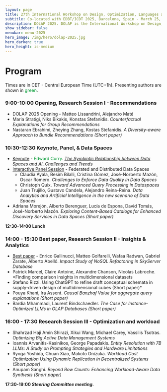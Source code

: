 ```yaml
---
layout: page
title: 27th International Workshop on Design, Optimization, Languages and Analytical Processing of Big Data
subtitle: Co-located with EDBT/ICDT 2025, Barcelona, Spain - March 25, 2025
description: DOLAP 2025. DOLAP is the International Workshop on Design, Optimization, Languages and Analytical Processing of Big Data. The 26th edition of the workshop is co-located with the EDBT/ICDT 2025 conference and takes place in Barcelona, Spain, on March 25, 2025. This page presents the scheduled program of DOLAP 2025.
show_sidebar: false
menubar: menu-2025
hero_image: /img/hero/dolap-2025.jpg
hero_darken: true
hero_height: is-medium
---
```



# Program

Times are in CET - Central European Time (UTC+1h). Presenting authors are shown in <span style="color:#093">green</span>.


### 9:00-10:00 **Opening, Research Session I - Recommendations**

- DOLAP 2025 Opening - Matteo Lissandrini, Alejandro Maté
- Maria Stratigi, Niks Bikakis, Konstas Stefanidis. *Counterfactual Explanations for Group Recommendations*
- Nastaran Ebrahimi, Zheying Zhang, Kostas Stefanidis. *A Diversity-aware Approach to Bundle Recommendations (Short paper)*

### 10:30-12:30 **Keynote, Panel, & Data Spaces**

- <u>Keynote</u> - <span style="color:#093">Edward Curry</span>. [*The Symbiotic Relationship between Data Spaces and AI. Challenges and Trends*](keynote)
- <u>Interactive Panel Session</u> - Federated and Distributed Data Spaces
  - Claudia Ayala, Besim Bilalli, Cristina Gómez, José-Norberto Mazón, Oscar Romero. *Challenges to Enforce Data Quality in Data Spaces*
  - Christoph Quix. *Toward Advanced Query Processing in Dataspaces*
  - Juan Trujillo, Gustavo Candela, Alejandro Reina-Reina. *Data Analytics and Artificial Intelligence in the new scenario of Data Spaces*   
- Adriana Morejón, Alberto Berenguer, Lucía de Espona, David Tomás, José-Norberto Mazón. *Exploring Content-Based Catalogs for Enhanced Discovery Services in Data Spaces (Short paper)*

**12:30-14:00 Lunch**

### 14:00 - 15:30 **Best paper, Research Session II - Insights & Analytics**

- <u>Best paper</u> - Enrico Gallinucci, Matteo Golfarelli, Wafaa Radwan, Gabriel Zarate, Alberto Abelló. *Impact Study of NoSQL Refactoring in SkyServer Database*
- Patrick Marcel, Claire Antoine, Alexandre Chanson, Nicolas Labroche. *Finding comparison insights in multidimensional datasets
- Stefano Rizzi. Using ChatGPT to refine draft conceptual schemata in supply-driven design of multidimensional cubes (Short paper)*
- Pouya Khani, Ira Assent. *Causal Banzhaf Value for aggregate query explanations (Short paper)*
- Bardia Mhammadi, Laurent Bindschaedler. *The Case for Instance-Optimized LLMs in OLAP Databases (Short paper)*

### 16:00 - 17:30 **Research Session III - Optimization and workload**

- Shahrzad Haji Amin Shirazi, Xikui Wang, Michael Carey, Vassilis Tsotras. *Optimizing Big Active Data Management Systems*
- Ioannis Arvanitis-Kasinikos, George Papadakis. *Entity Resolution with 7B LLMs: A Study on Prompting Strategies and Hardware Limitations*
- Ryoga Yoshida, Chuan Xiao, Makoto Onizuka. *Workload Cost Optimization Using Dynamic Replication in Decentralized Systems (Short paper)*
- Anupam Sanghi. *Beyond Row Counts: Enhancing Workload-Aware Data Synthesis (Short paper)*

**17:30-19:00 *Steering Committee meeting*.**

